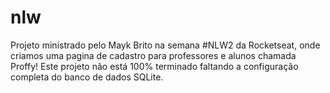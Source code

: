 # nlw
Projeto ministrado pelo Mayk Brito na semana #NLW2 da Rocketseat, onde criamos uma pagina de cadastro para professores e alunos chamada Proffy!
Este projeto não está 100% terminado faltando a configuração completa do banco de dados SQLite.

